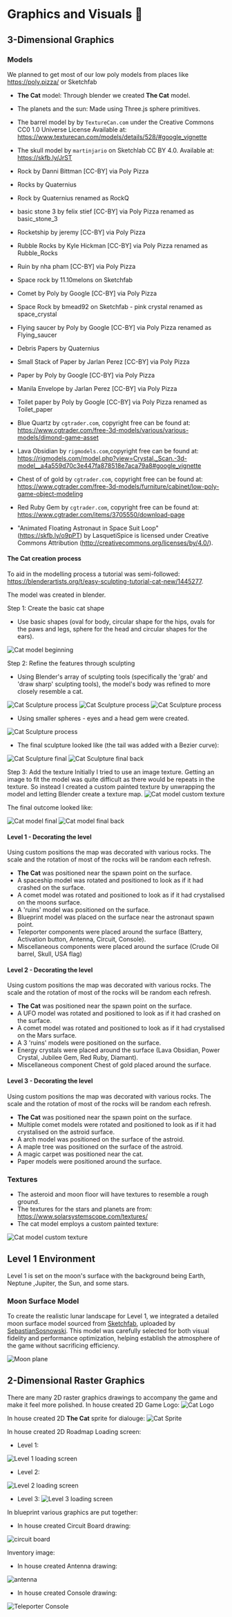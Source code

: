 # Graphics and Visuals  :art:


## 3-Dimensional Graphics


### Models
We planned to get most of our low poly models from places like https://poly.pizza/ or Sketchfab
- **The Cat** model: Through blender we created **The Cat** model.
- The planets and the sun: Made using Three.js sphere primitives. 
- The barrel model by by `TextureCan.com` under the Creative Commons CC0 1.0 Universe License Available at: https://www.texturecan.com/models/details/528/#google_vignette
- The skull model by `martinjario` on Sketchlab CC BY 4.0. Available at: https://skfb.ly/JrST
- Rock by Danni Bittman [CC-BY] via Poly Pizza
- Rocks by Quaternius
- Rock by Quaternius renamed as RockQ
- basic stone 3 by felix stief [CC-BY] via Poly Pizza renamed as basic_stone_3
- Rocketship by jeremy [CC-BY] via Poly Pizza
- Rubble Rocks by Kyle Hickman [CC-BY] via Poly Pizza renamed as Rubble_Rocks
- Ruin by nha pham [CC-BY] via Poly Pizza
- Space rock by 11.10melons on Sketchfab
- Comet by Poly by Google [CC-BY] via Poly Pizza
- Space Rock by bmead92 on Sketchfab  - pink crystal renamed as space_crystal
- Flying saucer by Poly by Google [CC-BY] via Poly Pizza renamed as Flying_saucer

- Debris Papers by Quaternius
- Small Stack of Paper by Jarlan Perez [CC-BY] via Poly Pizza
- Paper by Poly by Google [CC-BY] via Poly Pizza
- Manila Envelope by Jarlan Perez [CC-BY] via Poly Pizza
- Toilet paper by Poly by Google [CC-BY] via Poly Pizza renamed as Toilet_paper

- Blue Quartz by `cgtrader.com`, copyright free can be found at: https://www.cgtrader.com/free-3d-models/various/various-models/dimond-game-asset
- Lava Obsidian by `rigmodels.com`,copyright free can be found at: https://rigmodels.com/model.php?view=Crystal._Scan.-3d-model__a4a559d70c3e447fa878518e7aca79a8#google_vignette
- Chest of of gold by `cgtrader.com`, copyright free can be found at: https://www.cgtrader.com/free-3d-models/furniture/cabinet/low-poly-game-object-modeling
- Red Ruby Gem by `cgtrader.com`, copyright free can be found at: https://www.cgtrader.com/items/3705550/download-page

- "Animated Floating Astronaut in Space Suit Loop" (https://skfb.ly/o9pPT) by LasquetiSpice is licensed under Creative Commons Attribution (http://creativecommons.org/licenses/by/4.0/).


#### **The Cat** creation process

To aid in the modelling process a tutorial was semi-followed: https://blenderartists.org/t/easy-sculpting-tutorial-cat-new/1445277.

The model was created in blender.

Step 1: Create the basic cat shape
- Use basic shapes (oval for body, circular shape for the hips, ovals for the paws and legs, sphere for the head and circular shapes for the ears).

![Cat model beginning](media/TheCatBasicShape.jpg)
  
Step 2: Refine the features through sculpting
- Using Blender's array of sculpting tools (specifically the 'grab' and 'draw sharp' sculpting tools), the model's body was refined to more closely resemble a cat.

![Cat Sculpture process](media/TheCatSculpted1.jpg)
![Cat Sculpture process](media/TheCatSculpted2.jpg)
![Cat Sculpture process](media/TheCatSculpted3.jpg)

- Using smaller spheres - eyes and a head gem were created.

![Cat Sculpture process](media/TheCatSculpted4.jpg)

- The final sculpture looked like (the tail was added with a Bezier curve):
  
![Cat Sculpture final](media/TheCatSculpture.png)
![Cat Sculpture final back](media/TheCatSculptureBack.png)

Step 3: Add the texture
Initially I tried to use an image texture. Getting an image to fit the model was quite difficult as there would be repeats in the texture. 
So instead I created a custom painted texture by unwrapping the model and letting Blender create a texture map.
![Cat model custom texture](media/TheCatTextureMap.png)

The final outcome looked like:

![Cat model final](media/TheCatModel.png)
![Cat model final back](media/TheCatModelBack.png)


#### Level 1 - Decorating the level
Using custom positions the map was decorated with various rocks. The scale and the rotation of most of the rocks will be random each refresh.
- **The Cat** was positioned near the spawn point on the surface.
- A spaceship model was rotated and positioned to look as if it had crashed on the surface.
- A comet model was rotated and positioned to look as if it had crystalised on the moons surface.
- A 'ruins' model was positioned on the surface.
- Blueprint model was placed on the surface near the astronaut spawn point.
- Teleporter components were placed around the surface (Battery, Activation button, Antenna, Circuit, Console).
- Miscellaneous components were placed around the surface (Crude Oil barrel, Skull, USA flag) 

#### Level 2 - Decorating the level
Using custom positions the map was decorated with various rocks. The scale and the rotation of most of the rocks will be random each refresh.
- **The Cat** was positioned near the spawn point on the surface.
- A UFO model was rotated and positioned to look as if it had crashed on the surface.
- A comet model was rotated and positioned to look as if it had crystalised on the Mars surface.
- A 3 'ruins' models were positioned on the surface.
- Energy crystals were placed around the surface (Lava Obsidian, Power Crystal, Jubilee Gem, Red Ruby, Diamant).
- Miscellaneous component Chest of gold placed around the surface.

#### Level 3 - Decorating the level
Using custom positions the map was decorated with various rocks. The scale and the rotation of most of the rocks will be random each refresh.
- **The Cat** was positioned near the spawn point on the surface.
- Multiple comet models were rotated and positioned to look as if it had crystalised on the astroid surface.
- A arch model was positioned on the surface of the astroid.
- A maple tree was positioned on the surface of the astroid.
- A magic carpet was positioned near the cat.
- Paper models were positioned around the surface.


  
### Textures
- The asteroid and moon floor will have textures to resemble a rough ground.
- The textures for the stars and planets are from: https://www.solarsystemscope.com/textures/ 
- The cat model employs a custom painted texture:

![Cat model custom texture](media/TheCatTextureMap.png)

## Level 1 Environment

Level 1 is set on the moon's surface with the background being Earth, Neptune ,Jupiter, the Sun, and some stars.

### Moon Surface Model
To create the realistic lunar landscape for Level 1, we integrated a detailed moon surface model sourced from [Sketchfab](https://sketchfab.com/3d-models/moon-petavius-crater-ce9c009b517b421eab8c8429b536382f), uploaded by [SebastianSosnowski](https://sketchfab.com/SebastianSosnowski). This model was carefully selected for both visual fidelity and performance optimization, helping establish the atmosphere of the game without sacrificing efficiency.

![Moon plane](media/moon-plane.png)





## 2-Dimensional Raster Graphics
There are many 2D raster graphics drawings to accompany the game and make it feel more polished.
In house created 2D Game Logo:
![Cat Logo](media/SpacePawsOdyssey.png)

In house created 2D **The Cat** sprite for dialouge:
![Cat Sprite](media/SpaceCat.png)

In house created 2D Roadmap Loading screen:
- Level 1:
  
![Level 1 loading screen](media/WeAreOnTheMoon.png)

- Level 2:
  
![Level 2 loading screen](media/WeAreOnMars.png)

- Level 3: 
![Level 3 loading screen](media/WeAreOnAstroid.png)

In blueprint various graphics are put together:
- In house created Circuit Board drawing:
  
![circuit board](media/circuitBoard.png)

Inventory image: 
- In house created Antenna drawing:

![antenna](media/anttena.png)

- In house created Console drawing:

![Teleporter Console](media/teleporterHull.png)



